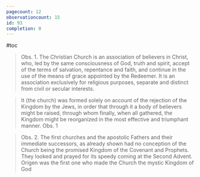 ```yaml
---
pagecount: 12
observationcount: 15
id: 93
completion: 0
---
```

#toc

>Obs. 1. The Christian Church is an association of believers in Christ, who, led by the same consciousness of God, truth and spirit, accept of the terms of salvation, repentance and faith, and continue in the use of the means of grace appointed by the Redeemer. It is an association exclusively for religious purposes, separate and distinct from civil or secular interests.


>It (the church) was formed solely on account of the rejection of the Kingdom by the Jews, in order that through it a body of believers might be raised, through whom finally, when all gathered, the Kingdom might be reorganized in the most effective and triumphant manner.
>Obs. 1

>Obs. 2. The first churches and the apostolic Fathers and their immediate successors, as already shown had no conception of the Church being the promised Kingdom of the Covenant and Prophets. They looked and prayed for its speedy coming at the Second Advent. Origen was the first one who made the Church the mystic Kingdom of God

